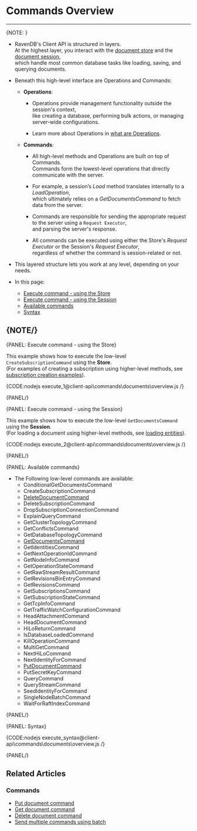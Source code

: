# Commands Overview
---

{NOTE: }

* RavenDB's Client API is structured in layers.  
  At the highest layer, you interact with the [document store](../../client-api/what-is-a-document-store) and the [document session](../../client-api/session/what-is-a-session-and-how-does-it-work),  
  which handle most common database tasks like loading, saving, and querying documents.

* Beneath this high-level interface are Operations and Commands:

    * **Operations**:

        * Operations provide management functionality outside the session's context,  
          like creating a database, performing bulk actions, or managing server-wide configurations.

        * Learn more about Operations in [what are Operations](../../client-api/operations/what-are-operations).

    * **Commands**:

        * All high-level methods and Operations are built on top of Commands.  
          Commands form the lowest-level operations that directly communicate with the server.

        * For example, a session’s _Load_ method translates internally to a _LoadOperation_,  
          which ultimately relies on a _GetDocumentsCommand_ to fetch data from the server.

        * Commands are responsible for sending the appropriate request to the server using a `Request Executor`,  
          and parsing the server's response.

        * All commands can be executed using either the Store's _Request Executor_ or the Session's _Request Executor_,  
          regardless of whether the command is session-related or not.

* This layered structure lets you work at any level, depending on your needs.

* In this page:
    * [Execute command - using the Store](../../client-api/commands/overview#execute-command---using-the-store)
    * [Execute command - using the Session](../../client-api/commands/overview#execute-command---using-the-session)
    * [Available commands](../../client-api/commands/overview#available-commands)
    * [Syntax](../../client-api/commands/overview#syntax)

{NOTE/}
---

{PANEL: Execute command - using the Store}

This example shows how to execute the low-level `CreateSubscriptionCommand` using the **Store**.  
(For examples of creating a subscription using higher-level methods, see [subscription creation examples](../../client-api/data-subscriptions/creation/examples)).

{CODE:nodejs execute_1@client-api\commands\documents\overview.js /}

{PANEL/}

{PANEL: Execute command - using the Session}

This example shows how to execute the low-level `GetDocumentsCommand` using the **Session**.  
(For loading a document using higher-level methods, see [loading entities](../../client-api/session/loading-entities)).

{CODE:nodejs execute_2@client-api\commands\documents\overview.js /}

{PANEL/}

{PANEL: Available commands}

* The Following low-level commands are available:
    * ConditionalGetDocumentsCommand
    * CreateSubscriptionCommand
    * [DeleteDocumentCommand](../../client-api/commands/documents/delete)
    * DeleteSubscriptionCommand
    * DropSubscriptionConnectionCommand
    * ExplainQueryCommand
    * GetClusterTopologyCommand
    * GetConflictsCommand
    * GetDatabaseTopologyCommand
    * [GetDocumentsCommand](../../client-api/commands/documents/get)
    * GetIdentitiesCommand
    * GetNextOperationIdCommand
    * GetNodeInfoCommand
    * GetOperationStateCommand
    * GetRawStreamResultCommand
    * GetRevisionsBinEntryCommand
    * GetRevisionsCommand
    * GetSubscriptionsCommand
    * GetSubscriptionStateCommand
    * GetTcpInfoCommand
    * GetTrafficWatchConfigurationCommand
    * HeadAttachmentCommand
    * HeadDocumentCommand
    * HiLoReturnCommand
    * IsDatabaseLoadedCommand
    * KillOperationCommand
    * MultiGetCommand
    * NextHiLoCommand
    * NextIdentityForCommand
    * [PutDocumentCommand](../../client-api/commands/documents/put)
    * PutSecretKeyCommand
    * QueryCommand
    * QueryStreamCommand
    * SeedIdentityForCommand
    * SingleNodeBatchCommand
    * WaitForRaftIndexCommand

{PANEL/}

{PANEL: Syntax}

{CODE:nodejs execute_syntax@client-api\commands\documents\overview.js /}

{PANEL/}

## Related Articles

### Commands 

- [Put document command](../../../client-api/commands/documents/put)  
- [Get document command](../../../client-api/commands/documents/get)  
- [Delete document command](../../../client-api/commands/documents/delete)
- [Send multiple commands using batch](../../../client-api/commands/batches/how-to-send-multiple-commands-using-a-batch)
